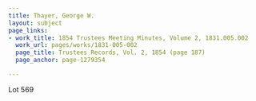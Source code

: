 ```yaml
---
title: Thayer, George W.
layout: subject
page_links:
- work_title: 1854 Trustees Meeting Minutes, Volume 2, 1831.005.002
  work_url: pages/works/1831-005-002
  page_title: Trustees Records, Vol. 2, 1854 (page 187)
  page_anchor: page-1279354

---
```

<p>Lot 569</p>